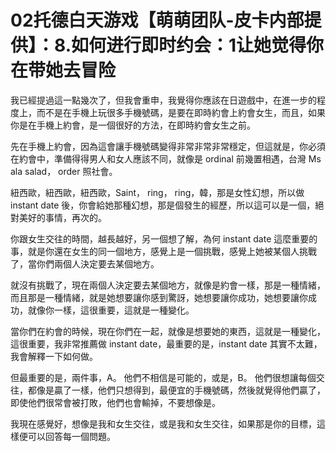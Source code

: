 # 02托德白天游戏【萌萌团队-皮卡内部提供】：8.如何进行即时约会：1让她觉得你在带她去冒险

我已經提過這一點幾次了，但我會重申，我覺得你應該在日遊戲中，在進一步的程度上，而不是在手機上玩很多手機號碼，是要在即時約會上約會女生，而且，如果你是在手機上約會，是一個很好的方法，在即時約會女生之前。

先在手機上約會，因為這會讓手機號碼變得非常非常非常穩定，但這就是，你必須在約會中，準備得得男人和女人應該不同，就像是 ordinal 前幾置相遇，台灣 Ms ala salad， order 照社會。

紐西歐，紐西歐，紐西歐，Saint， ring， ring，韓，那是女性幻想，所以做 instant date 後，你會給她那種幻想，那是個發生的經歷，所以這可以是一個，絕對美好的事情，再次的。

你跟女生交往的時間，越長越好，另一個想了解，為何 instant date 這麼重要的事，就是你還在女生的同一個地方，感覺上是一個挑戰，感覺上她被某個人挑戰了，當你們兩個人決定要去某個地方。

就沒有挑戰了，現在兩個人決定要去某個地方，就像是約會一樣，那是一種情緒，而且那是一種情緒，就是她想要讓你感到驚訝，她想要讓你成功，她想要讓你成功，就像你一樣，這很重要，這就是一種變化。

當你們在約會的時候，現在你們在一起，就像是想要她的東西，這就是一種變化，這很重要，我非常推薦做 instant date，最重要的是，instant date 其實不太難，我會解釋一下如何做。

但最重要的是，兩件事，A。 他們不相信是可能的，或是，B。 他們很想讓每個交往，都像是贏了一樣，他們只想得到，最便宜的手機號碼，然後就覺得他們贏了，即使他們很常會被打敗，他們也會輸掉，不要想像是。

我現在感覺好，想像是我和女生交往，或是我和女生交往，如果那是你的目標，這樣便可以回答每一個問題。
